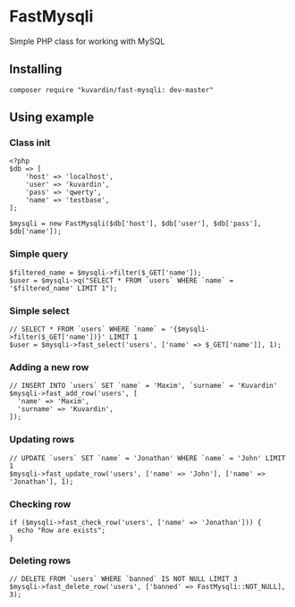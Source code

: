 # FastMysqli

Simple PHP class for working with MySQL

## Installing
```
composer require "kuvardin/fast-mysqli: dev-master"
```

## Using example
### Class init
```
<?php
$db => [
    'host' => 'localhost',
    'user' => 'kuvardin',
    'pass' => 'qwerty',
    'name' => 'testbase',
];

$mysqli = new FastMysqli($db['host'], $db['user'], $db['pass'], $db['name']);
```

### Simple query
```
$filtered_name = $mysqli->filter($_GET['name']);
$user = $mysqli->q("SELECT * FROM `users` WHERE `name` = '$filtered_name' LIMIT 1");
```

### Simple select
```
// SELECT * FROM `users` WHERE `name` = '{$mysqli->filter($_GET['name'])}' LIMIT 1
$user = $mysqli->fast_select('users', ['name' => $_GET['name']], 1);
```

### Adding a new row
```
// INSERT INTO `users` SET `name` = 'Maxim', `surname` = 'Kuvardin'
$mysqli->fast_add_row('users', [
  'name' => 'Maxim',
  'surname' => 'Kuvardin',
]);
```

### Updating rows
```
// UPDATE `users` SET `name` = 'Jonathan' WHERE `name` = 'John' LIMIT 1
$mysqli->fast_update_row('users', ['name' => 'John'], ['name' => 'Jonathan'], 1);
```

### Checking row
```
if ($mysqli->fast_check_row('users', ['name' => 'Jonathan'])) {
  echo "Row are exists";
}
```

### Deleting rows
```
// DELETE FROM `users` WHERE `banned` IS NOT NULL LIMIT 3
$mysqli->fast_delete_row('users', ['banned' => FastMysqli::NOT_NULL], 3);
```
